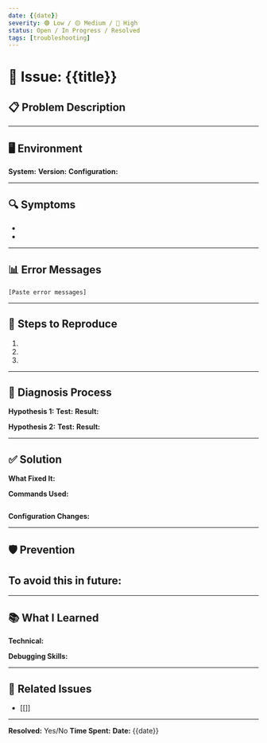 ```yaml
---
date: {{date}}
severity: 🟢 Low / 🟡 Medium / 🔴 High
status: Open / In Progress / Resolved
tags: [troubleshooting]
---
```


# 🔧 Issue: {{title}}

## 📋 Problem Description



---

## 🖥️ Environment

**System:** 
**Version:** 
**Configuration:** 

---

## 🔍 Symptoms

- 
- 

---

## 📊 Error Messages
```
[Paste error messages]
```

---

## 🧪 Steps to Reproduce

1. 
2. 
3. 

---

## 🔬 Diagnosis Process

**Hypothesis 1:**
**Test:**
**Result:**

**Hypothesis 2:**
**Test:**
**Result:**

---

## ✅ Solution

**What Fixed It:**

**Commands Used:**
```bash
```

**Configuration Changes:**

---

## 🛡️ Prevention

**To avoid this in future:**
- 

---

## 📚 What I Learned

**Technical:**

**Debugging Skills:**

---

## 🔗 Related Issues

- [[]]

---

**Resolved:** Yes/No
**Time Spent:** 
**Date:** {{date}}